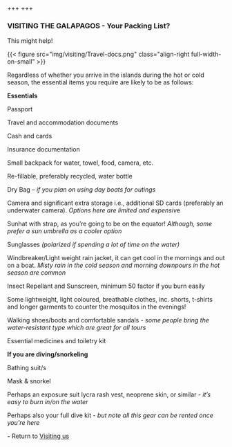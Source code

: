 +++
+++

### VISITING THE GALAPAGOS - Your Packing List?

<span class="strapline">This might help!</span>

{{< figure src="img/visiting/Travel-docs.png" class="align-right full-width-on-small" >}}

Regardless of whether you arrive in the islands during the hot or cold season, the essential items you require are likely to be as follows:

**Essentials**

Passport

Travel and accommodation documents

Cash and cards

Insurance documentation

Small backpack for water, towel, food, camera, etc.

Re-fillable, preferably recycled, water bottle

Dry Bag – *if you plan on using day boats for outings*

Camera and significant extra storage i.e., additional SD cards (preferably an underwater camera). *Options here are limited and expensiv*e

Sunhat with strap, as you’re going to be on the equator! *Although, some prefer a sun umbrella as a cooler option*

Sunglasses *(polarized if spending a lot of time on the water)*

Windbreaker/Light weight rain jacket, it can get cool in the mornings and out on a boat. *Misty rain in the cold season and morning downpours in the hot season are common*

Insect Repellant and Sunscreen, minimum 50 factor if you burn easily

Some lightweight, light coloured, breathable clothes, inc. shorts, t-shirts and longer garments to counter the mosquitos in the evenings!

Walking shoes/boots and comfortable sandals - *some people bring the water-resistant type which are great for all tours*

Essential medicines and toiletry kit

 

**If you are diving/snorkeling**

Bathing suit/s

Mask & snorkel

Perhaps an exposure suit lycra rash vest, neoprene skin, or similar - *it’s easy to burn in/on the water*

Perhaps also your full dive kit - *but note all this gear can be rented once you’re here*

**-**
Return to [Visiting us](/visiting/introduction)